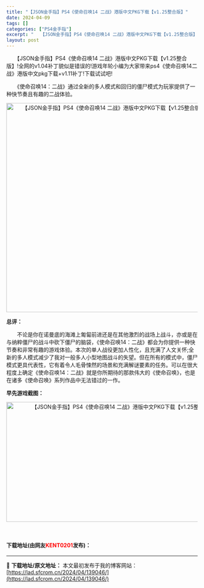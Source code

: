 ```yaml
---
title: "【JSON金手指】PS4《使命召唤14 二战》港版中文PKG下载【v1.25整合版】"
date: 2024-04-09
tags: []
categories: ["PS4金手指"]
excerpt: "　　【JSON金手指】PS4《使命召唤14 二战》港版中文PKG下载【v1.25整合版】!全网的v1.04补丁貌似是错误的!游戏年轮小编为大家带来ps4《使命召唤14二战》港版中文pkg下载+v1.11补丁!下载试试吧! 　　《使命召唤14：二战》通过全新的多人模式和回归的僵尸模式为玩家提供了一种快&hellip;"
layout: post
---
```


 <p>　　【JSON金手指】PS4《使命召唤14 二战》港版中文PKG下载【v1.25整合版】!全网的v1.04补丁貌似是错误的!游戏年轮小编为大家带来ps4《使命召唤14二战》港版中文pkg下载+v1.11补丁!下载试试吧!</p> <p>　　《使命召唤14：二战》通过全新的多人模式和回归的僵尸模式为玩家提供了一种快节奏且有趣的二战体验。</p> <p align="center"><img align="" src="https://lad.sfcrom.cn/wp-content/uploads/2024/04/20240409_6614eaef268a1.webp" style="border-width: 0px; border-style: solid; width: 550px;" alt="【JSON金手指】PS4《使命召唤14 二战》港版中文PKG下载【v1.25整合版】" /></p> <p><strong>总评：</strong></p> <p>　　不论是你在诺曼底的海滩上匍匐前进还是在其他激烈的战场上战斗，亦或是在与纳粹僵尸的战斗中砍下僵尸的脑袋，《使命召唤14：二战》都会为你提供一种快节奏和非常有趣的游戏体验。本次的单人战役更加人性化，且充满了人文关怀;全新的多人模式减少了我对一般多人小型地图战斗的失望。但在所有的模式中，僵尸模式更具代表性，它有着令人毛骨悚然的场景和充满解谜要素的任务。可以在很大程度上确定《使命召唤14：二战》就是你所期待的那款伟大的《使命召唤》，也是在诸多《使命召唤》系列作品中无法错过的一作。</p> <p><strong>早先游戏截图：</strong></p> <p align="center"><img src="https://lad.sfcrom.cn/wp-content/uploads/2024/04/20240409_6614eaefdb5e5.webp" style="width: 600px; height: 315px;" alt="【JSON金手指】PS4《使命召唤14 二战》港版中文PKG下载【v1.25整合版】" /></p> <p>&nbsp;</p> <p><h4>下载地址(由网友<font color="red">KENT0201</font>发布)：</h4></p> 

---
📖 **下载地址/原文地址：** 本文最初发布于我的博客网站：[https://lad.sfcrom.cn/2024/04/139046/](https://lad.sfcrom.cn/2024/04/139046/)
